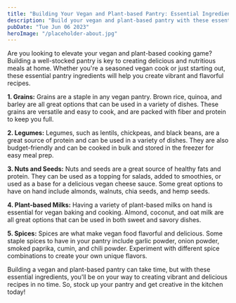 ```yaml
---
title: "Building Your Vegan and Plant-based Pantry: Essential Ingredients for Vibrant Recipes"
description: "Build your vegan and plant-based pantry with these essential ingredients for vibrant recipes. Elevate your cooking game with these must-have ingredients."
pubDate: "Tue Jun 06 2023"
heroImage: "/placeholder-about.jpg"
---
```


Are you looking to elevate your vegan and plant-based cooking game? Building a well-stocked pantry is key to creating delicious and nutritious meals at home. Whether you&#39;re a seasoned vegan cook or just starting out, these essential pantry ingredients will help you create vibrant and flavorful recipes. 

 **1. Grains:** Grains are a staple in any vegan pantry. Brown rice, quinoa, and barley are all great options that can be used in a variety of dishes. These grains are versatile and easy to cook, and are packed with fiber and protein to keep you full. 

**2. Legumes:** Legumes, such as lentils, chickpeas, and black beans, are a great source of protein and can be used in a variety of dishes. They are also budget-friendly and can be cooked in bulk and stored in the freezer for easy meal prep. 

**3. Nuts and Seeds:** Nuts and seeds are a great source of healthy fats and protein. They can be used as a topping for salads, added to smoothies, or used as a base for a delicious vegan cheese sauce. Some great options to have on hand include almonds, walnuts, chia seeds, and hemp seeds. 

**4. Plant-based Milks:** Having a variety of plant-based milks on hand is essential for vegan baking and cooking. Almond, coconut, and oat milk are all great options that can be used in both sweet and savory dishes. 

**5. Spices:** Spices are what make vegan food flavorful and delicious. Some staple spices to have in your pantry include garlic powder, onion powder, smoked paprika, cumin, and chili powder. Experiment with different spice combinations to create your own unique flavors. 

Building a vegan and plant-based pantry can take time, but with these essential ingredients, you&#39;ll be on your way to creating vibrant and delicious recipes in no time. So, stock up your pantry and get creative in the kitchen today!